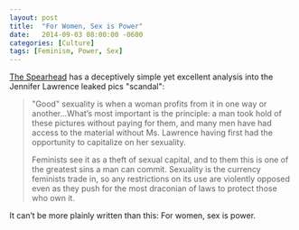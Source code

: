 ```yaml
---
layout: post
title:  "For Women, Sex is Power"
date:   2014-09-03 08:00:00 -0600
categories: [Culture]
tags: [Feminism, Power, Sex]
---
```


[The Spearhead](http://www.the-spearhead.com/2014/09/03/the-jennifer-lawrence-hacks-and-sexual-capitalism/) has a deceptively simple yet excellent analysis into the Jennifer Lawrence leaked pics "scandal":

> "Good" sexuality is when a woman profits from it in one way or another...What’s most important is the principle: a man took hold of these pictures without paying for them, and many men have had access to the material without Ms. Lawrence having first had the opportunity to capitalize on her sexuality.
>
> Feminists see it as a theft of sexual capital, and to them this is one of the greatest sins a man can commit. Sexuality is the currency feminists trade in, so any restrictions on its use are violently opposed even as they push for the most draconian of laws to protect those who own it.

It can’t be more plainly written than this: For women, sex is power.
